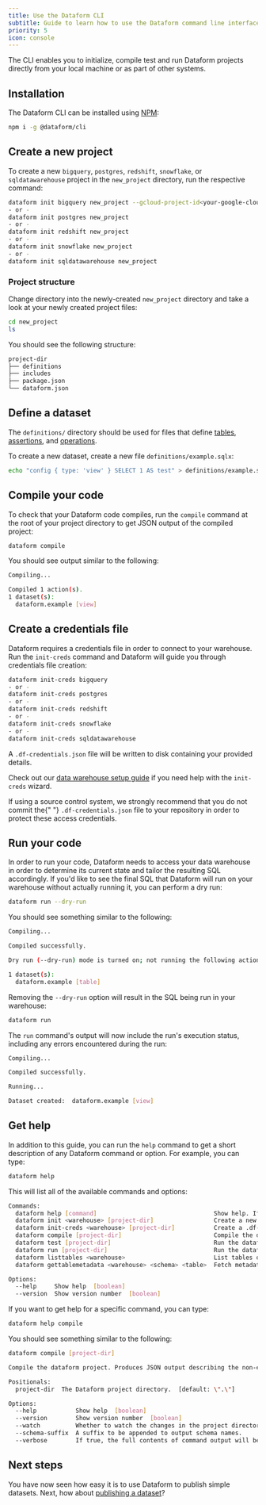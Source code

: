 ```yaml
---
title: Use the Dataform CLI
subtitle: Guide to learn how to use the Dataform command line interface tool.
priority: 5
icon: console
---
```


The CLI enables you to initialize, compile test and run Dataform projects directly from your local machine or as part of other systems.

## Installation

The Dataform CLI can be installed using <a target="_blank" rel="noopener" href="https://www.npmjs.com/get-npm">NPM</a>:

```bash
npm i -g @dataform/cli
```

## Create a new project

To create a new `bigquery`, `postgres`, `redshift`, `snowflake`, or `sqldatawarehouse` project in the `new_project` directory, run the respective command:

```bash
dataform init bigquery new_project --gcloud-project-id<your-google-cloud-project-id>
- or -
dataform init postgres new_project
- or -
dataform init redshift new_project
- or -
dataform init snowflake new_project
- or -
dataform init sqldatawarehouse new_project
```

### Project structure

Change directory into the newly-created `new_project` directory and take a look at your newly created project files:

```bash
cd new_project
ls
```

You should see the following structure:

```bash
project-dir
├── definitions
├── includes
├── package.json
└── dataform.json
```

## Define a dataset

The `definitions/` directory should be used for files that define [tables](../guides/datasets), [assertions](../guides/assertions), and [operations](../guides/operations).

To create a new dataset, create a new file `definitions/example.sqlx`:

```bash
echo "config { type: 'view' } SELECT 1 AS test" > definitions/example.sqlx
```

## Compile your code

To check that your Dataform code compiles, run the `compile` command at the root of your project directory to get JSON output of the compiled project:

```bash
dataform compile
```

You should see output similar to the following:

```bash
Compiling...

Compiled 1 action(s).
1 dataset(s):
  dataform.example [view]
```

## Create a credentials file

Dataform requires a credentials file in order to connect to your warehouse. Run the `init-creds` command and Dataform will guide you through credentials file creation:

```bash
dataform init-creds bigquery
- or -
dataform init-creds postgres
- or -
dataform init-creds redshift
- or -
dataform init-creds snowflake
- or -
dataform init-creds sqldatawarehouse
```

A `.df-credentials.json` file will be written to disk containing your provided details.

Check out our [data warehouse setup guide](../dataform-web/guides/set-up-warehouse) if you need help with the `init-creds` wizard.

<div className="bp3-callout bp3-icon-info-sign bp3-intent-warning" markdown="1">
  If using a source control system, we strongly recommend that you do not commit the{" "}
  <code>.df-credentials.json</code> file to your repository in order to protect these access
  credentials.
</div>

## Run your code

In order to run your code, Dataform needs to access your data warehouse in order to determine its current state and tailor the resulting
SQL accordingly. If you'd like to see the final SQL that Dataform will run on your warehouse without actually running it, you can perform a dry run:

```bash
dataform run --dry-run
```

You should see something similar to the following:

```bash
Compiling...

Compiled successfully.

Dry run (--dry-run) mode is turned on; not running the following actions against your warehouse:

1 dataset(s):
  dataform.example [table]
```

Removing the `--dry-run` option will result in the SQL being run in your warehouse:

```bash
dataform run
```

The `run` command's output will now include the run's execution status, including any errors encountered during the run:

```bash
Compiling...

Compiled successfully.

Running...

Dataset created:  dataform.example [view]
```

## Get help

In addition to this guide, you can run the `help` command to get a short description of any Dataform command or option. For example, you can type:

```bash
dataform help
```

This will list all of the available commands and options:

```bash
Commands:
  dataform help [command]                                 Show help. If [command] is specified, the help is for the given command.
  dataform init <warehouse> [project-dir]                 Create a new dataform project.
  dataform init-creds <warehouse> [project-dir]           Create a .df-credentials.json file for dataform to use when accessing your warehouse.
  dataform compile [project-dir]                          Compile the dataform project. Produces JSON output describing the non-executable graph.
  dataform test [project-dir]                             Run the dataform project\'s unit tests on the configured data warehouse.
  dataform run [project-dir]                              Run the dataform project\'s scripts on the configured data warehouse.
  dataform listtables <warehouse>                         List tables on the configured data warehouse.
  dataform gettablemetadata <warehouse> <schema> <table>  Fetch metadata for a specified table.

Options:
  --help     Show help  [boolean]
  --version  Show version number  [boolean]
```

If you want to get help for a specific command, you can type:

```bash
dataform help compile
```

You should see something similar to the following:

```bash
dataform compile [project-dir]

Compile the dataform project. Produces JSON output describing the non-executable graph.

Positionals:
  project-dir  The Dataform project directory.  [default: \".\"]

Options:
  --help           Show help  [boolean]
  --version        Show version number  [boolean]
  --watch          Whether to watch the changes in the project directory.  [boolean] [default: false]
  --schema-suffix  A suffix to be appended to output schema names.
  --verbose        If true, the full contents of command output will be output (containing fully compiled SQL, etc).  [boolean] [default: false]
```

## Next steps

You have now seen how easy it is to use Dataform to publish simple datasets. Next, how about [publishing a dataset](../guides/datasets)?
